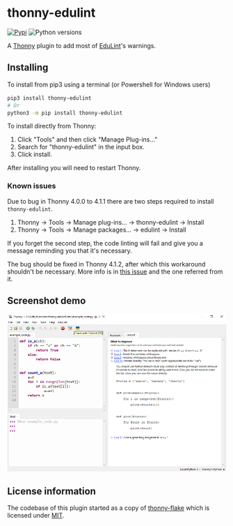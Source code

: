 # thonny-edulint

[![Pypi](https://img.shields.io/pypi/v/thonny-edulint?color=blue)](https://pypi.org/project/edulint/)
![Python versions](https://img.shields.io/badge/python-%3E%3D%203.8-blue)


A [Thonny](https://github.com/thonny/thonny) plugin to add most of [EduLint](https://github.com/GiraffeReversed/edulint)'s warnings.

## Installing
To install from pip3 using a terminal (or Powershell for Windows users)
```bash
pip3 install thonny-edulint
# Or
python3 -m pip install thonny-edulint
```

To install directly from Thonny:
1. Click "Tools" and then click "Manage Plug-ins..."
2. Search for "thonny-edulint" in the input box.
3. Click install.

After installing you will need to restart Thonny.

### Known issues

Due to bug in Thonny 4.0.0 to 4.1.1 there are two steps required to install `thonny-edulint`.

1. Thonny -> Tools -> Manage plug-ins... -> thonny-edulint -> Install
2. Thonny -> Tools -> Manage packages... -> edulint -> Install

If you forget the second step, the code linting will fail and give you a message reminding you that it's necessary.

The bug should be fixed in Thonny 4.1.2, after which this workaround shouldn't be necessary. More info is in [this issue](https://github.com/GiraffeReversed/thonny-edulint/issues/2) and the one referred from it.

## Screenshot demo

![Thonny edulint](docs/edulint-demo.png)


## License information

The codebase of this plugin started as a copy of [thonny-flake](https://github.com/Bigjango13/thonny-flake) which is licensed under [MIT](https://github.com/Bigjango13/thonny-flake/blob/main/LICENSE).
